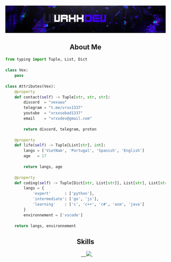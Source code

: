 ![MasterHead](https://github.com/Its-VrxxDev/Its-VrxxDev/blob/main/Images/vrxx-banner.png)

<h2 align="center">About Me</h2>

```python
from typing import Tuple, List, Dict

class Vex:
    pass

class Attributes(Vex):
    @property
    def contact(self) -> Tuple[str, str, str]:
        discord  = "vexuwu"
        telegram = "t.me/vrxx1337"
        youtube  = "vrxxsobad1337"
        email    = "vrxxdev@gmail.com"
	    
	    return discord, telegram, proton

    @property
    def life(self) -> Tuple[List[str], int]:
        langs = ['VietNam', 'Portugal', 'Spanish', 'English']
        age   = 17
		
        return langs, age
	
    @property
    def coding(self) -> Tuple[Dict[str, List[str]], List[str], List[str]]:
        langs = {
            'expert'      : ['python'],
            'intermediate': ['go', 'js'],
            'learning'    : ['c', 'c++', 'c#', 'asm', 'java']
        }
        environnement = ['vscode']

	return langs, environnement
```

<h2 align="center">Skills </h2><p align="center">  <a href="https://skillicons.dev">    <img src="https://skillicons.dev/icons?i=python,flask,selenium,linux,vscode,js,css,html" />  </a></p><p href="https://t.me/vrxx1337" align="center">    <img alt="" src="http://github-profile-summary-cards.vercel.app/api/cards/profile-details?username=Its-VrxxDev&theme=dark"></p><p href="https://discord.gg/vrxx.py" align="center">    <img alt="" src=https://lanyard.cnrad.dev/api/1133747380261486643?theme=dark&showDisplayName=true></p>
